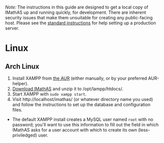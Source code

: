 *Note:* The instructions in this guide are designed to get a local copy of
IMathAS up and running quickly, for development. There are inherent security
issues that make them unsuitable for creating any public-facing host. Please see
the [standard instructions](INSTALL.md) for help setting up a production server.

# Linux
## Arch Linux

1. Install XAMPP from [the AUR][0] (either manually, or by your preferred
AUR-helper).
2. [Download IMathAS][1] and unzip it to /opt/lampp/htdocs/.
3. Start XAMPP with `sudo xampp start`.
4. Visit http://localhost/imathas/ (or whatever directory name you used) and
follow the instructions to set up the database and configuration files.
  - The default XAMPP install creates a MySQL user named `root` with no
    password; you'll want to use this information to fill out the field in
    which IMathAS asks for a user account with which to create its own
    (less-priviledged) user.

[0]: http://aur.archlinux.org/packages.php?ID=14141
[1]: http://sourceforge.net/projects/imathas/files/
